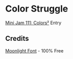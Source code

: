 # Color Struggle
[Mini Jam 111: Colors²](https://itch.io/jam/mini-jam-111-colors) Entry

## Credits
[Moonlight Font](https://www.dafont.com/moonlight-6.font) - 100% Free
